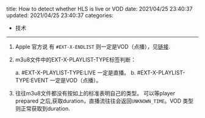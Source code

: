 title: How to detect whether HLS is live or VOD
date: 2021/04/25 23:40:37
updated: 2021/04/25 23:40:37
categories:
- 技术
---

1. Apple 官方说 有 `#EXT-X-ENDLIST` 则一定是VOD（点播），见[链接](https://developer.apple.com/documentation/http_live_streaming/example_playlists_for_http_live_streaming/live_playlist_sliding_window_construction).

2. m3u8文件中的EXT-X-PLAYLIST-TYPE标签判断：

   a. #EXT-X-PLAYLIST-TYPE:LIVE 一定是直播。
   b. #EXT-X-PLAYLIST-TYPE:EVENT 一定是VOD（点播）。

3. 往往m3u8文件都没有按如上的标准表明自己的类型。
   可以等player prepared 之后,获取duration，直播流往往会返回`UNKNOWN_TIME`。VOD 类型则正常获取到duration.


